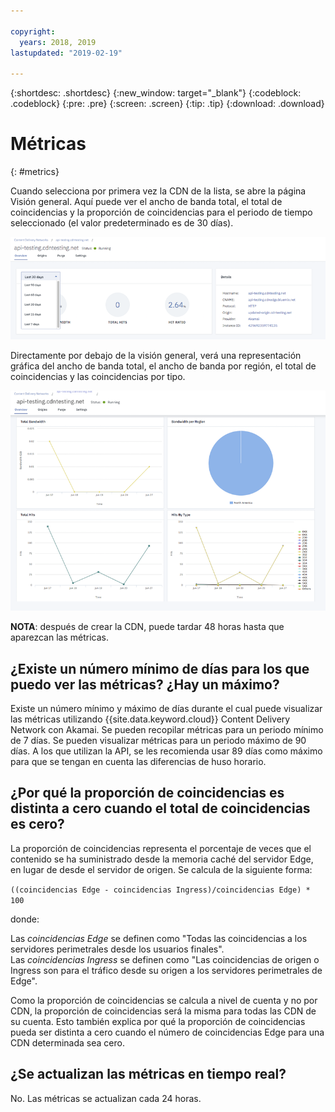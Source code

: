 ```yaml
---

copyright:
  years: 2018, 2019
lastupdated: "2019-02-19"

---
```


{:shortdesc: .shortdesc}
{:new_window: target="_blank"}
{:codeblock: .codeblock}
{:pre: .pre}
{:screen: .screen}
{:tip: .tip}
{:download: .download}

# Métricas
{: #metrics}

Cuando selecciona por primera vez la CDN de la lista, se abre la página Visión general. Aquí puede ver el ancho de banda total, el total de coincidencias y la proporción de coincidencias para el periodo de tiempo seleccionado (el valor predeterminado es de 30 días).

  ![Visión general de las métricas](images/metrics-overview.png)

Directamente por debajo de la visión general, verá una representación gráfica del ancho de banda total, el ancho de banda por región, el total de coincidencias y las coincidencias por tipo.

  ![Gráficas de métricas](images/metrics-graphs.png)

**NOTA**: después de crear la CDN, puede tardar 48 horas hasta que aparezcan las métricas.

## ¿Existe un número mínimo de días para los que puedo ver las métricas? ¿Hay un máximo?

Existe un número mínimo y máximo de días durante el cual puede visualizar las métricas utilizando {{site.data.keyword.cloud}} Content Delivery Network con Akamai. Se pueden recopilar métricas para un periodo mínimo de 7 días. Se pueden visualizar métricas para un periodo máximo de 90 días. A los que utilizan la API, se les recomienda usar 89 días como máximo para que se tengan en cuenta las diferencias de huso horario.

## ¿Por qué la proporción de coincidencias es distinta a cero cuando el total de coincidencias es cero?
La proporción de coincidencias representa el porcentaje de veces que el contenido se ha suministrado desde la memoria caché del servidor Edge, en lugar de desde el servidor de origen. Se calcula de la siguiente forma:

`((coincidencias Edge - coincidencias Ingress)/coincidencias Edge) * 100`

donde:

Las _coincidencias Edge_ se definen como "Todas las coincidencias a los servidores perimetrales desde los usuarios finales".  
Las _coincidencias Ingress_ se definen como "Las coincidencias de origen o Ingress son para el tráfico desde su origen a los servidores perimetrales de Edge".

Como la proporción de coincidencias se calcula a nivel de cuenta y no por CDN, la proporción de coincidencias será la misma para todas las CDN de su cuenta. Esto también explica por qué la proporción de coincidencias pueda ser distinta a cero cuando el número de coincidencias Edge para una CDN determinada sea cero.

## ¿Se actualizan las métricas en tiempo real?

No. Las métricas se actualizan cada 24 horas.
